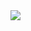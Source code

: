 
<img src="https://www.caloryfrio.com/images/articulos/Frio-refrigeracion/Refrigeracion-salas-servidores.webp"/>
